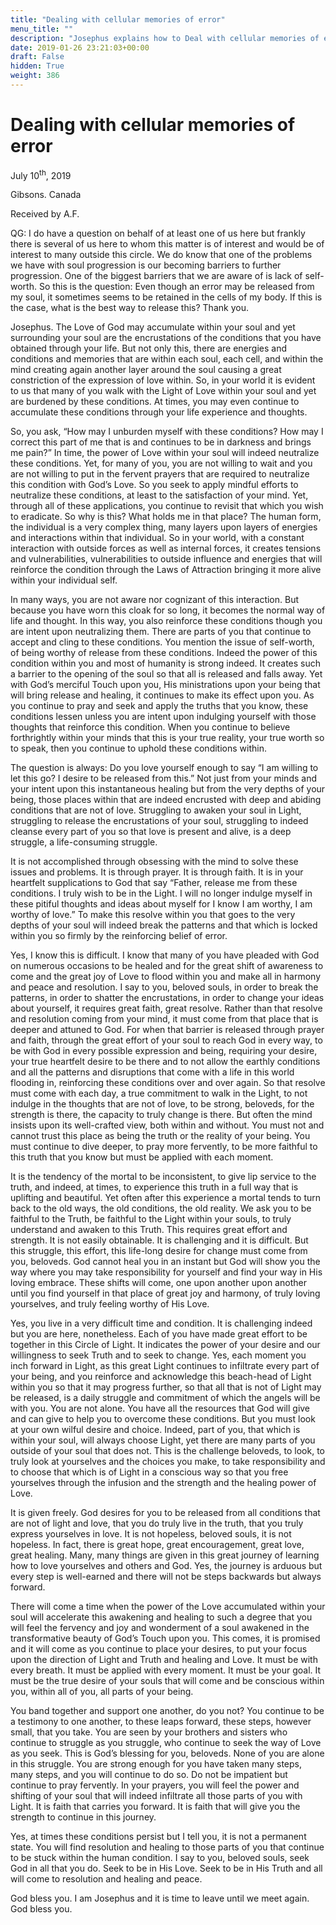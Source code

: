 ```yaml
---
title: "Dealing with cellular memories of error"
menu_title: ""
description: "Josephus explains how to Deal with cellular memories of error"
date: 2019-01-26 23:21:03+00:00
draft: False
hidden: True
weight: 386
---
```

# Dealing with cellular memories of error

July 10<sup>th</sup>, 2019

Gibsons. Canada

Received by A.F.

QG: I do have a question on behalf of at least one of us here but frankly there is several of us here to whom this matter is of interest and would be of interest to many outside this circle. We do know that one of the problems we have with soul progression is our becoming barriers to further progression. One of the biggest barriers that we are aware of is lack of self-worth. So this is the question: Even though an error may be released from my soul, it sometimes seems to be retained in the cells of my body. If this is the case, what is the best way to release this? Thank you.

Josephus. The Love of God may accumulate within your soul and yet surrounding your soul are the encrustations of the conditions that you have obtained through your life. But not only this, there are energies and conditions and memories that are within each soul, each cell, and within the mind creating again another layer around the soul causing a great constriction of the expression of love within. So, in your world it is evident to us that many of you walk with the Light of Love within your soul and yet are burdened by these conditions. At times, you may even continue to accumulate these conditions through your life experience and thoughts. 

So, you ask, “How may I unburden myself with these conditions? How may I correct this part of me that is and continues to be in darkness and brings me pain?” In time, the power of Love within your soul will indeed neutralize these conditions. Yet, for many of you, you are not willing to wait and you are not willing to put in the fervent prayers that are required to neutralize this condition with God’s Love. So you seek to apply mindful efforts to neutralize these conditions, at least to the satisfaction of your mind. Yet, through all of these applications, you continue to revisit that which you wish to eradicate. So why is this? What holds me in that place? The human form, the individual is a very complex thing, many layers upon layers of energies and interactions within that individual. So in your world, with a constant interaction with outside forces as well as internal forces, it creates tensions and vulnerabilities, vulnerabilities to outside influence and energies that will reinforce the condition through the Laws of Attraction bringing it more alive within your individual self. 

In many ways, you are not aware nor cognizant of this interaction. But because you have worn this cloak for so long, it becomes the normal way of life and thought. In this way, you also reinforce these conditions though you are intent upon neutralizing them. There are parts of you that continue to accept and cling to these conditions. You mention the issue of self-worth, of being worthy of release from these conditions. Indeed the power of this condition within you and most of humanity is strong indeed. It creates such a barrier to the opening of the soul so that all is released and falls away. Yet with God’s merciful Touch upon you, His ministrations upon your being that will bring release and healing, it continues to make its effect upon you. As you continue to pray and seek and apply the truths that you know, these conditions lessen unless you are intent upon indulging yourself with those thoughts that reinforce this condition. When you continue to believe forthrightly within your minds that this is your true reality, your true worth so to speak, then you continue to uphold these conditions within. 

The question is always: Do you love yourself enough to say “I am willing to let this go? I desire to be released from this.” Not just from your minds and your intent upon this instantaneous healing but from the very depths of your being, those places within that are indeed encrusted with deep and abiding conditions that are not of love. Struggling to awaken your soul in Light, struggling to release the encrustations of your soul, struggling to indeed cleanse every part of you so that love is present and alive, is a deep struggle, a life-consuming struggle.

It is not accomplished through obsessing with the mind to solve these issues and problems. It is through prayer. It is through faith. It is in your heartfelt supplications to God that say “Father, release me from these conditions. I truly wish to be in the Light. I will no longer indulge myself in these pitiful thoughts and ideas about myself for I know I am worthy, I am worthy of love.” To make this resolve within you that goes to the very depths of your soul will indeed break the patterns and that which is locked within you so firmly by the reinforcing belief of error. 

Yes, I know this is difficult. I know that many of you have pleaded with God on numerous occasions to be healed and for the great shift of awareness to come and the great joy of Love to flood within you and make all in harmony and peace and resolution. I say to you, beloved souls, in order to break the patterns, in order to shatter the encrustations, in order to change your ideas about yourself, it requires great faith, great resolve. Rather than that resolve and resolution coming from your mind, it must come from that place that is deeper and attuned to God. For when that barrier is released through prayer and faith, through the great effort of your soul to reach God in every way, to be with God in every possible expression and being, requiring your desire, your true heartfelt desire to be there and to not allow the earthly conditions and all the patterns and disruptions that come with a life in this world flooding in, reinforcing  these conditions over and over again. So that resolve must come with each day, a true commitment to walk in the Light, to not indulge in the thoughts that are not of love, to be strong, beloveds, for the strength is there, the capacity to truly change is there. But often the mind insists upon its well-crafted view, both within and without. You must not and cannot trust this place as being the truth or the reality of your being. You must continue to dive deeper, to pray more fervently, to be more faithful to this truth that you know but must be applied with each moment. 

It is the tendency of the mortal to be inconsistent, to give lip service to the truth, and indeed, at times, to experience this truth in a full way that is uplifting and beautiful. Yet often after this experience a mortal tends to turn back to the old ways, the old conditions, the old reality. We ask you to be faithful to the Truth, be faithful to the Light within your souls, to truly understand and awaken to this Truth. This requires great effort and strength. It is not easily obtainable. It is challenging and it is difficult. But this struggle, this effort, this life-long desire for change must come from you, beloveds. God cannot heal you in an instant but God will show you the way where you may take responsibility for yourself and find your way in His loving embrace. These shifts will come, one upon another upon another until you find yourself in that place of great joy and harmony, of truly loving yourselves, and truly feeling worthy of His Love.

Yes, you live in a very difficult time and condition. It is challenging indeed but you are here, nonetheless. Each of you have made great effort to be together in this Circle of Light. It indicates the power of your desire and our willingness to seek Truth and to seek to change. Yes, each moment you inch forward in Light, as this great Light continues to infiltrate every part of your being, and you reinforce and acknowledge this beach-head of Light within you so that it may progress further, so that all that is not of Light may be released, is a daily struggle and commitment of which the angels will be with you. You are not alone. You have all the resources that God will give and can give to help you to overcome these conditions. But you must look at your own wilful desire and choice. Indeed, part of you, that which is within your soul, will always choose Light, yet there are many parts of you outside of your soul that does not. This is the challenge beloveds, to look, to truly look at yourselves and the choices you make, to take responsibility and to choose that which is of Light in a conscious way so that you free yourselves through the infusion and the strength and the healing power of Love.

It is given freely. God desires for you to be released from all conditions that are not of light and love, that you do truly live in the truth, that you truly express yourselves in love. It is not hopeless, beloved souls, it is not hopeless. In fact, there is great hope, great encouragement, great love, great healing. Many, many things are given in this great journey of learning how to love yourselves and others and God. Yes, the journey is arduous but every step is well-earned and there will not be steps backwards but always forward. 

There will come a time when the power of the Love accumulated within your soul will accelerate this awakening and healing to such a degree that you will feel the fervency and joy and wonderment of a soul awakened in the transformative beauty of God’s Touch upon you. This comes, it is promised and it will come as you continue to place your desires, to put your focus upon the direction of Light and Truth and healing and Love. It must be with every breath. It must be applied with every moment. It must be your goal. It must be the true desire of your souls that will come and be conscious within you, within all of you, all parts of your being. 

You band together and support one another, do you not? You continue to be a testimony to one another, to these leaps forward, these steps, however small, that you take. You are seen by your brothers and sisters who continue to struggle as you struggle, who continue to seek the way of Love as you seek. This is God’s blessing for you, beloveds. None of you are alone in this struggle. You are strong enough for you have taken many steps, many steps, and you will continue to do so. Do not be impatient but continue to pray fervently. In your prayers, you will feel the power and shifting of your soul that will indeed infiltrate all those parts of you with Light. It is faith that carries you forward. It is faith that will give you the strength to continue in this journey. 

Yes, at times these conditions persist but I tell you, it is not a permanent state. You will find resolution and healing to those parts of you that continue to be stuck within the human condition. I say to you, beloved souls, seek God in all that you do. Seek to be in His Love. Seek to be in His Truth and all will come to resolution and healing and peace.

God bless you. I am Josephus and it is time to leave until we meet again. God bless you. 
